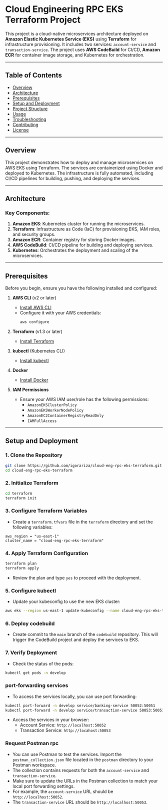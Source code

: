 # Cloud Engineering RPC EKS Terraform Project

This project is a cloud-native microservices architecture deployed on **Amazon Elastic Kubernetes Service (EKS)** using **Terraform** for infrastructure provisioning. It includes two services: `account-service` and `transaction-service`. The project uses **AWS CodeBuild** for CI/CD, **Amazon ECR** for container image storage, and Kubernetes for orchestration.

---

## Table of Contents
- [Overview](#overview)
- [Architecture](#architecture)
- [Prerequisites](#prerequisites)
- [Setup and Deployment](#setup-and-deployment)
- [Project Structure](#project-structure)
- [Usage](#usage)
- [Troubleshooting](#troubleshooting)
- [Contributing](#contributing)
- [License](#license)

---

## Overview

This project demonstrates how to deploy and manage microservices on AWS EKS using Terraform. The services are containerized using Docker and deployed to Kubernetes. The infrastructure is fully automated, including CI/CD pipelines for building, pushing, and deploying the services.

---

## Architecture

### Key Components:
1. **Amazon EKS**: Kubernetes cluster for running the microservices.
2. **Terraform**: Infrastructure as Code (IaC) for provisioning EKS, IAM roles, and security groups.
3. **Amazon ECR**: Container registry for storing Docker images.
4. **AWS CodeBuild**: CI/CD pipeline for building and deploying services.
5. **Kubernetes**: Orchestrates the deployment and scaling of the microservices.

---

## Prerequisites

Before you begin, ensure you have the following installed and configured:

1. **AWS CLI** (v2 or later)
   - [Install AWS CLI](https://docs.aws.amazon.com/cli/latest/userguide/install-cliv2.html)
   - Configure it with your AWS credentials:
     ```bash
     aws configure
     ```

2. **Terraform** (v1.3 or later)
   - [Install Terraform](https://developer.hashicorp.com/terraform/tutorials/aws-get-started/install-cli)

3. **kubectl** (Kubernetes CLI)
   - [Install kubectl](https://kubernetes.io/docs/tasks/tools/install-kubectl/)

4. **Docker**
   - [Install Docker](https://docs.docker.com/get-docker/)

5. **IAM Permissions**
   - Ensure your AWS IAM user/role has the following permissions:
     - `AmazonEKSClusterPolicy`
     - `AmazonEKSWorkerNodePolicy`
     - `AmazonEC2ContainerRegistryReadOnly`
     - `IAMFullAccess`

---

## Setup and Deployment

### 1. Clone the Repository
```bash
git clone https://github.com/igorariza/cloud-eng-rpc-eks-terraform.git
cd cloud-eng-rpc-eks-terraform
```
### 2. Initialize Terraform
```bash
cd terraform
terraform init
```
### 3. Configure Terraform Variables
- Create a `terraform.tfvars` file in the `terraform` directory and set the following variables:
```hcl
aws_region = "us-east-1" 
cluster_name = "cloud-eng-rpc-eks-terraform"
```
### 4. Apply Terraform Configuration
```bash
terraform plan
terraform apply
```
- Review the plan and type `yes` to proceed with the deployment.
### 5. Configure kubectl
- Update your kubeconfig to use the new EKS cluster:
```bash
aws eks --region us-east-1 update-kubeconfig --name cloud-eng-rpc-eks-terraform
```
### 6. Deploy codebuild
- Create commit to the `main` branch of the `codebuild` repository. This will trigger the CodeBuild project and deploy the services to EKS.
### 7. Verify Deployment
- Check the status of the pods:
```bash
kubectl get pods -n develop
```
### port-forwarding services
- To access the services locally, you can use port forwarding:
```bash
kubectl port-forward -n develop service/banking-service 50052:50051
kubectl port-forward -n develop service/transaction-service 50053:50051
```
- Access the services in your browser:
  - Account Service: `http://localhost:50052`
  - Transaction Service: `http://locahost:50053`

### Request Postman rpc
- You can use Postman to test the services. Import the `postman_collection.json` file located in the `postman` directory to your Postman workspace.
- The collection contains requests for both the `account-service` and `transaction-service`.
- Make sure to update the URLs in the Postman collection to match your local port forwarding settings.
- For example, the `account-service` URL should be `http://localhost:50052`.
- The `transaction-service` URL should be `http://localhost:50053`.
